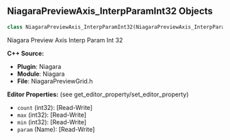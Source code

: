 ## NiagaraPreviewAxis_InterpParamInt32 Objects

```python
class NiagaraPreviewAxis_InterpParamInt32(NiagaraPreviewAxis_InterpParamBase)
```

Niagara Preview Axis Interp Param Int 32

**C++ Source:**

- **Plugin**: Niagara
- **Module**: Niagara
- **File**: NiagaraPreviewGrid.h

**Editor Properties:** (see get_editor_property/set_editor_property)

- ``count`` (int32):  [Read-Write]
- ``max`` (int32):  [Read-Write]
- ``min`` (int32):  [Read-Write]
- ``param`` (Name):  [Read-Write]

<a id="unreal.NiagaraPreviewAxis_InterpParamFloat"></a>